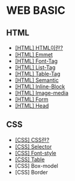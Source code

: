 # WEB BASIC

## HTML

- [[HTML] HTML이란?](https://github.com/chaeyn/web-basic/blob/main/learn-html-md/1_html.md)
- [[HTML] Emmet](https://github.com/chaeyn/web-basic/blob/main/learn-html-md/2_emmet.md)
- [[HTML] Font-Tag](https://github.com/chaeyn/web-basic/blob/main/learn-html-md/3_1_font-tag.md)
- [[HTML] List-Tag](https://github.com/chaeyn/web-basic/blob/main/learn-html-md/3_2_list-tag.md)
- [[HTML] Table-Tag](https://github.com/chaeyn/web-basic/blob/main/learn-html-md/3_3_table-tag.md)
- [[HTML] Semantic](https://github.com/chaeyn/web-basic/blob/main/learn-html-md/4_semantic.md)
- [[HTML] Inline-Block](https://github.com/chaeyn/web-basic/blob/main/learn-html-md/5_inline-block.md)
- [[HTML] Image-media](https://github.com/chaeyn/web-basic/blob/main/learn-html-md/6_image_media.md)
- [[HTML] Form](https://github.com/chaeyn/web-basic/blob/main/learn-html-md/7_form.md)
- [[HTML] Head](https://github.com/chaeyn/web-basic/blob/main/learn-html-md/8_head.md)

## CSS

- [[CSS] CSS란?](https://github.com/chaeyn/web-basic/blob/main/learn-css-md/1_css.md)
- [[CSS] Selector](https://github.com/chaeyn/web-basic/blob/main/learn-css-md/2_selector.md)
- [[CSS] Font-style](https://github.com/chaeyn/web-basic/blob/main/learn-css-md/3_font-style.md)
- [[CSS] Table](https://github.com/chaeyn/web-basic/blob/main/learn-css-md/4_table.md)
- [CSS] Box-model
- [CSS] Border
